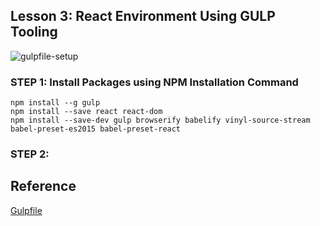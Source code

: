 ## Lesson 3: React Environment Using GULP Tooling

![gulpfile-setup](https://cloud.githubusercontent.com/assets/1716894/21743180/f871d3e6-d522-11e6-8027-a1008fcd87ad.png)

### STEP 1: Install Packages using NPM Installation Command
```
npm install --g gulp
npm install --save react react-dom
npm install --save-dev gulp browserify babelify vinyl-source-stream babel-preset-es2015 babel-preset-react
```
### STEP 2: 


Reference
---------
[Gulpfile](https://gist.github.com/santhoshthepro/c12f9a3b725ca984303cddb1df25afc9)
